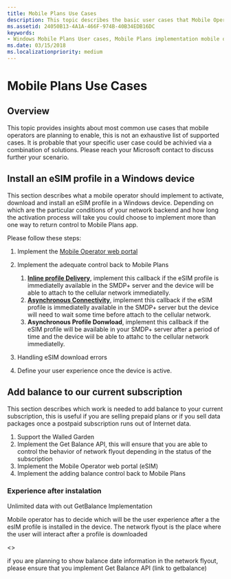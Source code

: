 ```yaml
---
title: Mobile Plans Use Cases
description: This topic describes the basic user cases that Mobile Operators could implement.
ms.assetid: 24050B13-4A1A-466F-974B-40B34EDB16DC
keywords:
- Windows Mobile Plans User cases, Mobile Plans implementation mobile operators
ms.date: 03/15/2018
ms.localizationpriority: medium
---
```


# Mobile Plans Use Cases

## Overview

This topic provides insights about most common use cases that mobile operators are planning to enable, this is not an exhaustive list of supported cases. It is probable that your specific user case could be achivied via a combination of solutions. Please reach your Microsoft contact to discuss further your scenario.

## Install an eSIM profile in a Windows device

This section describes what a mobile operator should implement to activate, download and install an eSIM profile in a Windows device. Depending on which are the particular conditions of your network backend and how long the activation process will take you could choose to implement more than one way to return control to Mobile Plans app. 

Please follow these steps:

1. Implement the [Mobile Operator web portal](mobile-plans-web-portal.md#web-service-api-used-for-esim)
2. Implement the adequate control back to Mobile Plans
   1. [**Inline profile Delivery**](mobile-plans-callbacks.md#inline-profile-delivery), implement this callback if the eSIM profile is immediatelly available in the SMDP+ server and the device will be able to attach to the cellular network immediatelly.
   2. [**Asynchronous Connectivity**](mobile-plans-callbacks.md#asynchronous-connectivity), implement this callback if the eSIM profile is immediatelly available in the SMDP+ server but the device will need to wait some time before attach to the cellular network.
   3. **Asynchronous Profile Donwload**, implement this callback if the eSIM profile will be available in your SMDP+ server after a period of time and the device wiil be able to attahc to the cellular network immediatelly.
3. Handling eSIM download errors

4. Define your user experience once the device is active.

## Add balance to our current subscription

This section describes which work is needed to add balance to your current subscription, this is useful if you are selling prepaid plans or if you sell data packages once a postpaid subscription runs out of Internet data.

1. Support the Walled Garden
2. Implement the Get Balance API, this will ensure that you are able to control the behavior of network flyout depending in the status of the subscription
3. Implement the Mobile Operator web portal (eSIM)
4. Implement the adding balance control back to Mobile Plans


### Experience after instalation

Unlimited data with out GetBalance Implementation

Mobile operator has to decide which will be the user experience after a the esIM profile is installed in the device. The network flyout is the place where the user will interact after a profile is downloaded

<<Add an image of netowork flyout>>





if you are planning to show balance date information in the network flyout, please ensure that you implement Get Balance API (link to getbalance)






